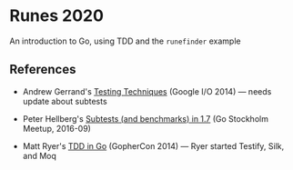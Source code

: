 # Runes 2020

An introduction to Go, using TDD and the `runefinder` example


## References

* Andrew Gerrand's [Testing Techniques](https://talks.golang.org/2014/testing.slide#1) (Google I/O 2014) — needs update about subtests

* Peter Hellberg's [Subtests (and benchmarks) in 1.7](https://gist.github.com/peterhellberg/2f2f98739a990dc5c5969b00e9e4fef9) (Go Stockholm Meetup, 2016-09)

* Matt Ryer's [TDD in Go](https://github.com/matryer/present/tree/master/tdd-in-go) (GopherCon 2014) — Ryer started Testify, Silk, and Moq
